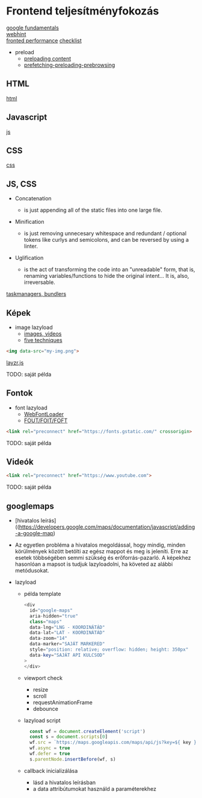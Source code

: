 # Frontend teljesítményfokozás

[google fundamentals](https://developers.google.com/web/fundamentals/)\
[webhint](https://webhint.io/)\
[fronted performance](https://github.com/thedaviddias/Front-End-Performance-Checklist)
[checklist](https://www.smashingmagazine.com/2019/01/front-end-performance-checklist-2019-pdf-pages/)

- preload
  - [preloading content](https://developer.mozilla.org/en-US/docs/Web/HTML/Preloading_content)
  - [prefetching-preloading-prebrowsing](https://css-tricks.com/prefetching-preloading-prebrowsing/)

## HTML

[html](/frontend/html.md)

## Javascript

[js](/frontend/js.md)

## CSS

[css](/frontend/css.md)

## JS, CSS
- Concatenation
  - is just appending all of the static files into one large file.

- Minification
  - is just removing unnecesary whitespace and redundant / optional tokens like curlys and semicolons, and can be reversed by using a linter.

- Uglification
  - is the act of transforming the code into an "unreadable" form, that is, renaming variables/functions to hide the original intent... It is, also, irreversable.

[taskmanagers, bundlers](/utility/taskmanagers-bundlers.md)

## Képek
- image lazyload
  - [images, videos](https://developers.google.com/web/fundamentals/performance/lazy-loading-guidance/images-and-video/)
  - [five techniques](https://www.sitepoint.com/five-techniques-lazy-load-images-website-performance/)

```html
<img data-src="my-img.png">
```

[layzr.js](https://github.com/callmecavs/layzr.js/)

TODO: saját példa

## Fontok
- font lazyload
  - [WebFontLoader](https://github.com/typekit/webfontloader)
  - [FOUT/FOIT/FOFT](https://css-tricks.com/fout-foit-foft/)

```html
<link rel="preconnect" href="https://fonts.gstatic.com/" crossorigin>
```

TODO: saját példa

## Videók
```html
<link rel="preconnect" href="https://www.youtube.com">
```

TODO: saját példa

## googlemaps
- [hivatalos leírás]((https://developers.google.com/maps/documentation/javascript/adding-a-google-map)

- Az egyetlen probléma a hivatalos megoldással, hogy mindig, minden körülmények között betölti az egész mappot és meg is jeleníti. Erre az esetek többségében semmi szükség és erőforrás-pazarló. A képekhez hasonlóan a mapsot is tudjuk lazyloadolni, ha követed az alábbi metódusokat.

- lazyload
  - példa template
    ```php
    <div
      id="google-maps"
      aria-hidden="true"
      class="maps"
      data-lng="LNG - KOORDINÁTÁD"
      data-lat="LAT - KOORDINÁTÁD"
      data-zoom="14"
      data-marker="SAJÁT MARKERED"
      style="position: relative; overflow: hidden; height: 350px"
      data-key="SAJÁT API KULCSOD"
    >
    </div>
    ```

  - viewport check
    - resize
    - scroll
    - requestAnimationFrame
    - debounce

  - lazyload script
    ```js
      const wf = document.createElement('script')
      const s = document.scripts[0]
      wf.src = `https://maps.googleapis.com/maps/api/js?key=${ key }&callback=${ callback }`
      wf.async = true
      wf.defer = true
      s.parentNode.insertBefore(wf, s)
    ```

  - callback inicializálása
    - lásd a hivatalos leírásban
    - a data attribútumokat használd a paraméterekhez
